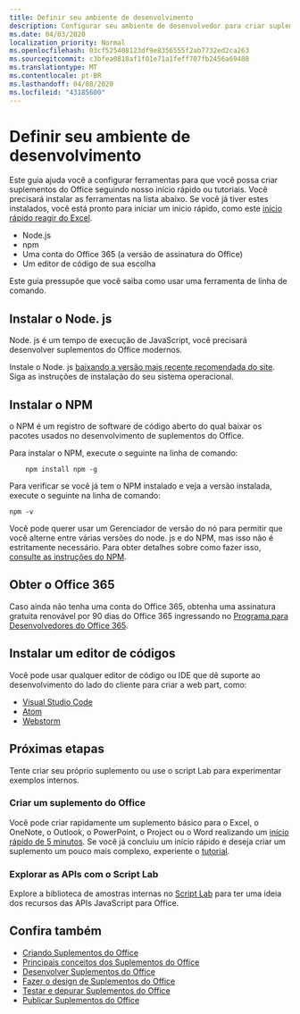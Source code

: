 ```yaml
---
title: Definir seu ambiente de desenvolvimento
description: Configurar seu ambiente de desenvolvedor para criar suplementos do Office
ms.date: 04/03/2020
localization_priority: Normal
ms.openlocfilehash: 03cf525408123df9e8356555f2ab7732ed2ca263
ms.sourcegitcommit: c3bfea0818af1f01e71a1feff707fb2456a69488
ms.translationtype: MT
ms.contentlocale: pt-BR
ms.lasthandoff: 04/08/2020
ms.locfileid: "43185600"
---
```

# <a name="set-up-your-development-environment"></a>Definir seu ambiente de desenvolvimento

Este guia ajuda você a configurar ferramentas para que você possa criar suplementos do Office seguindo nosso início rápido ou tutoriais. Você precisará instalar as ferramentas na lista abaixo. Se você já tiver estes instalados, você está pronto para iniciar um início rápido, como este [início rápido reagir do Excel](../quickstarts/excel-quickstart-react.md).

- Node.js
- npm
- Uma conta do Office 365 (a versão de assinatura do Office)
- Um editor de código de sua escolha

Este guia pressupõe que você saiba como usar uma ferramenta de linha de comando. 

## <a name="install-nodejs"></a>Instalar o Node. js

Node. js é um tempo de execução de JavaScript, você precisará desenvolver suplementos do Office modernos.

Instale o Node. js [baixando a versão mais recente recomendada do site](https://nodejs.org). Siga as instruções de instalação do seu sistema operacional.

## <a name="install-npm"></a>Instalar o NPM

o NPM é um registro de software de código aberto do qual baixar os pacotes usados no desenvolvimento de suplementos do Office.

Para instalar o NPM, execute o seguinte na linha de comando:

```command&nbsp;line
    npm install npm -g
```

Para verificar se você já tem o NPM instalado e veja a versão instalada, execute o seguinte na linha de comando:

```command&nbsp;line
npm -v
```

Você pode querer usar um Gerenciador de versão do nó para permitir que você alterne entre várias versões do node. js e do NPM, mas isso não é estritamente necessário. Para obter detalhes sobre como fazer isso, [consulte as instruções do NPM](https://docs.npmjs.com/downloading-and-installing-node-js-and-npm).

## <a name="get-office-365"></a>Obter o Office 365

Caso ainda não tenha uma conta do Office 365, obtenha uma assinatura gratuita renovável por 90 dias do Office 365 ingressando no [Programa para Desenvolvedores do Office 365](https://developer.microsoft.com/office/dev-program).

## <a name="install-a-code-editor"></a>Instalar um editor de códigos

Você pode usar qualquer editor de código ou IDE que dê suporte ao desenvolvimento do lado do cliente para criar a web part, como:

- [Visual Studio Code](https://code.visualstudio.com/)
- [Atom](https://atom.io)
- [Webstorm](https://www.jetbrains.com/webstorm)

## <a name="next-steps"></a>Próximas etapas

Tente criar seu próprio suplemento ou use o script Lab para experimentar exemplos internos.

### <a name="create-an-office-add-in"></a>Criar um suplemento do Office

Você pode criar rapidamente um suplemento básico para o Excel, o OneNote, o Outlook, o PowerPoint, o Project ou o Word realizando um [início rápido de 5 minutos](../index.md). Se você já concluiu um início rápido e deseja criar um suplemento um pouco mais complexo, experiente o [tutorial](../index.md).

### <a name="explore-the-apis-with-script-lab"></a>Explorar as APIs com o Script Lab

Explore a biblioteca de amostras internas no [Script Lab](explore-with-script-lab.md) para ter uma ideia dos recursos das APIs JavaScript para Office.

## <a name="see-also"></a>Confira também

- [Criando Suplementos do Office ](../overview/office-add-ins-fundamentals.md)
- [Principais conceitos dos Suplementos do Office](../overview/core-concepts-office-add-ins.md)
- [Desenvolver Suplementos do Office ](../develop/develop-overview.md)
- [Fazer o design de Suplementos do Office](../design/add-in-design.md)
- [Testar e depurar Suplementos do Office](../testing/test-debug-office-add-ins.md)
- [Publicar Suplementos do Office](../publish/publish.md)
